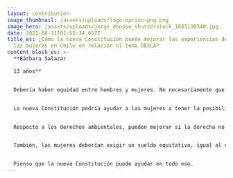 ```yaml
---
layout: contribution
image_thumbnail: /assets/uploads/logo-opcion-png.png
image_hero: /assets/uploads/jorge_donoso_shutterstock_1685130340.jpg
date: 2021-08-31T01:55:34.657Z
title_es: ¿Cómo la nueva Constitución puede mejorar las experiencias de vida de
  las mujeres en Chile en relación al tema DESCA?
content_block_es: >-
  **Bárbara Salazar

  13 años**


  Debería haber equidad entre hombres y mujeres. No necesariamente que la mujer sea mejor o esté por encima del hombre, sino que pueda estar a la par.


  La nueva Constitución podría ayudar a las mujeres a tener la posibilidad de decidir sobre su cuerpo, en caso que quiera abortar, o no, pues hay mujeres que tienen a sus hijos e hijas, pero no los quieren. Después esos hijos sufren y andan en la calle.


  Respecto a los derechos ambientales, pueden mejorar si la derecha no se mete, si los empresarios no se meten. Porque ellos nunca querrán dejar de explotar la tierra, las aguas, el mar... a ellos la plata los manda.


  También, las mujeres deberían exigir un sueldo equitativo, igual al de los hombres si es el mismo trabajo. Y la salud no debería ser más cara para las mujeres, sólo por ser mujeres.


  Pienso que la nueva Constitución puede ayudar en todo eso.
---
```

